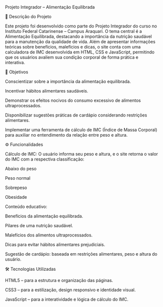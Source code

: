 Projeto Integrador – Alimentação Equilibrada

📌 Descrição do Projeto

Este projeto foi desenvolvido como parte do Projeto Integrador do curso no Instituto Federal Catarinense – Campus Araquari. O tema central é a Alimentação Equilibrada, destacando a importância da nutrição saudável para a manutenção da qualidade de vida. Além de apresentar informações teóricas sobre benefícios, malefícios e dicas, o site conta com uma calculadora de IMC desenvolvida em HTML, CSS e JavaScript, permitindo que os usuários avaliem sua condição corporal de forma prática e interativa.

🎯 Objetivos

Conscientizar sobre a importância da alimentação equilibrada.

Incentivar hábitos alimentares saudáveis.

Demonstrar os efeitos nocivos do consumo excessivo de alimentos ultraprocessados.

Disponibilizar sugestões práticas de cardápio considerando restrições alimentares.

Implementar uma ferramenta de cálculo de IMC (Índice de Massa Corporal) para auxiliar no entendimento da relação entre peso e altura.

⚙️ Funcionalidades

Cálculo de IMC: O usuário informa seu peso e altura, e o site retorna o valor do IMC com a respectiva classificação:

Abaixo do peso

Peso normal

Sobrepeso

Obesidade

Conteúdo educativo:

Benefícios da alimentação equilibrada.

Pilares de uma nutrição saudável.

Malefícios dos alimentos ultraprocessados.

Dicas para evitar hábitos alimentares prejudiciais.

Sugestão de cardápio: baseada em restrições alimentares, peso e altura do usuário.

🛠️ Tecnologias Utilizadas

HTML5 – para a estrutura e organização das páginas.

CSS3 – para a estilização, design responsivo e identidade visual.

JavaScript – para a interatividade e lógica de cálculo do IMC.
